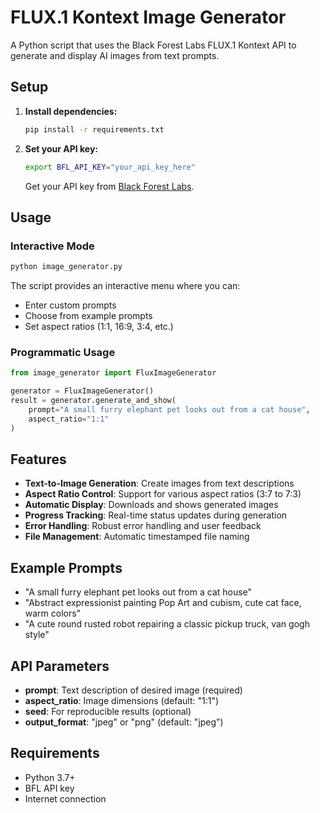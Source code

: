 # FLUX.1 Kontext Image Generator

A Python script that uses the Black Forest Labs FLUX.1 Kontext API to generate and display AI images from text prompts.

## Setup

1. **Install dependencies:**
   ```bash
   pip install -r requirements.txt
   ```

2. **Set your API key:**
   ```bash
   export BFL_API_KEY="your_api_key_here"
   ```
   
   Get your API key from [Black Forest Labs](https://docs.bfl.ai/).

## Usage

### Interactive Mode
```bash
python image_generator.py
```

The script provides an interactive menu where you can:
- Enter custom prompts
- Choose from example prompts
- Set aspect ratios (1:1, 16:9, 3:4, etc.)

### Programmatic Usage
```python
from image_generator import FluxImageGenerator

generator = FluxImageGenerator()
result = generator.generate_and_show(
    prompt="A small furry elephant pet looks out from a cat house",
    aspect_ratio="1:1"
)
```

## Features

- **Text-to-Image Generation**: Create images from text descriptions
- **Aspect Ratio Control**: Support for various aspect ratios (3:7 to 7:3)
- **Automatic Display**: Downloads and shows generated images
- **Progress Tracking**: Real-time status updates during generation
- **Error Handling**: Robust error handling and user feedback
- **File Management**: Automatic timestamped file naming

## Example Prompts

- "A small furry elephant pet looks out from a cat house"
- "Abstract expressionist painting Pop Art and cubism, cute cat face, warm colors"
- "A cute round rusted robot repairing a classic pickup truck, van gogh style"

## API Parameters

- **prompt**: Text description of desired image (required)
- **aspect_ratio**: Image dimensions (default: "1:1")
- **seed**: For reproducible results (optional)
- **output_format**: "jpeg" or "png" (default: "jpeg")

## Requirements

- Python 3.7+
- BFL API key
- Internet connection 